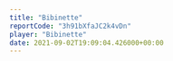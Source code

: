 ```yaml
---
title: "Bibinette"
reportCode: "3h91bXfaJC2k4vDn"
player: "Bibinette"
date: 2021-09-02T19:09:04.426000+00:00
---
```

